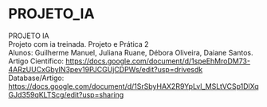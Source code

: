 # PROJETO_IA
PROJETO IA
<br> Projeto com ia treinada. Projeto e Prática 2
<br> Alunos: Guilherme Manuel, Juliana Ruane, Débora Oliveira, Daiane Santos.
<br> Artigo Científico: https://docs.google.com/document/d/1speEhMroDM73-4ARzUUCxGbyIN3pev19PJCGUjCDPWs/edit?usp=drivesdk
<br> Database/Artigo: https://docs.google.com/document/d/1SrSbyHAX2R9YpLvl_MSLtVCSp1DlXqGJd359qKLTScg/edit?usp=sharing
